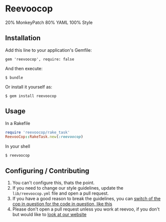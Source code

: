 # Reevoocop

20% MonkeyPatch
80% YAML
100% Style

## Installation

Add this line to your application's Gemfile:

    gem 'reevoocop', require: false

And then execute:

    $ bundle

Or install it yourself as:

    $ gem install reevoocop

## Usage

In a Rakefile
```ruby
require 'reevoocop/rake_task'
ReevooCop::RakeTask.new(:reevoocop)
```

In your shell
```
$ reevoocop
```

## Configuring / Contributing

1. You can't configure this, thats the point.
2. If you need to change our style guidelines, update the `lib/reevoocop.yml` file and open a pull request.
3. If you have a good reason to break the guidelines, you can [switch of the cop in question for the code in question, like this](https://github.com/bbatsov/rubocop#disabling-cops-within-source-code)
4. Please don't open a pull request unless you work at reevoo, if you don't but would like to [look at our website](http://reevoo.github.io/)

